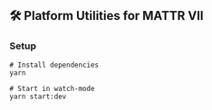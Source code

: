 ## 🛠️ Platform Utilities for MATTR VII

### Setup
```shell
# Install dependencies
yarn

# Start in watch-mode
yarn start:dev
```